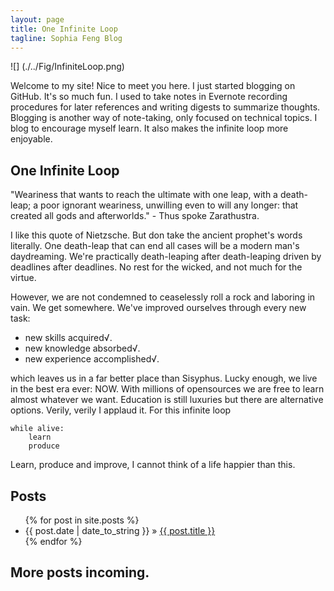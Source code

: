 ```yaml
---
layout: page
title: One Infinite Loop
tagline: Sophia Feng Blog
---
```

![] (./../Fig/InfiniteLoop.png) 

   

Welcome to my site! Nice to meet you here. I just started blogging on GitHub. It's so much fun. I used to take notes in Evernote recording procedures for later references and writing digests to summarize thoughts. Blogging is another way of note-taking, only focused on technical topics. I blog to encourage myself learn. It also makes the infinite loop more enjoyable. 

## One Infinite Loop
"Weariness that wants to reach the ultimate with one leap, with a 
death-leap; a poor ignorant weariness, unwilling even to will any longer:
that created all gods and afterworlds." - Thus spoke Zarathustra.

I like this quote of Nietzsche. But don take the ancient prophet's words literally. One death-leap that can end all cases will be a modern man's daydreaming. We're practically death-leaping after death-leaping driven by deadlines after deadlines. No rest for the wicked, and not much for the virtue.

However, we are not condemned to ceaselessly roll a rock and laboring in vain. We get somewhere. We've improved ourselves through every new task:
- new skills acquired√.
- new knowledge absorbed√.
- new experience accomplished√.

which leaves us in a far better place than Sisyphus. Lucky enough, we live in the best era ever: NOW. With millions of opensources we are free to learn almost whatever we want. Education is still luxuries but there are alternative options. Verily, verily I applaud it. For this infinite loop
<pre><code>while alive:
    learn
    produce
</code></pre>

Learn, produce and improve, I cannot think of a life happier than this. 

## Posts

<ul class="posts">
  {% for post in site.posts %}
    <li><span>{{ post.date | date_to_string }}</span> &raquo; <a href="{{ BASE_PATH }}{{ post.url }}">{{ post.title }}</a></li>
  {% endfor %}
</ul>

## More posts incoming.
